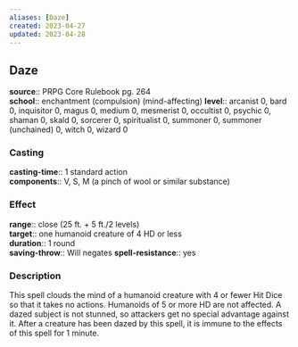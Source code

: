 ```yaml
---
aliases: [Daze]
created: 2023-04-27
updated: 2023-04-28
---
```


## Daze

**source**:: PRPG Core Rulebook pg. 264  
**school**:: enchantment (compulsion) (mind-affecting)
**level**:: arcanist 0, bard 0, inquisitor 0, magus 0, medium 0, mesmerist 0, occultist 0, psychic 0, shaman 0, skald 0, sorcerer 0, spiritualist 0, summoner 0, summoner (unchained) 0, witch 0, wizard 0

### Casting

**casting-time**:: 1 standard action  
**components**:: V, S, M (a pinch of wool or similar substance)

### Effect

**range**:: close (25 ft. + 5 ft./2 levels)  
**target**:: one humanoid creature of 4 HD or less  
**duration**:: 1 round  
**saving-throw**:: Will negates
**spell-resistance**:: yes

### Description

This spell clouds the mind of a humanoid creature with 4 or fewer Hit Dice so that it takes no actions. Humanoids of 5 or more HD are not affected. A dazed subject is not stunned, so attackers get no special advantage against it. After a creature has been dazed by this spell, it is immune to the effects of this spell for 1 minute.
